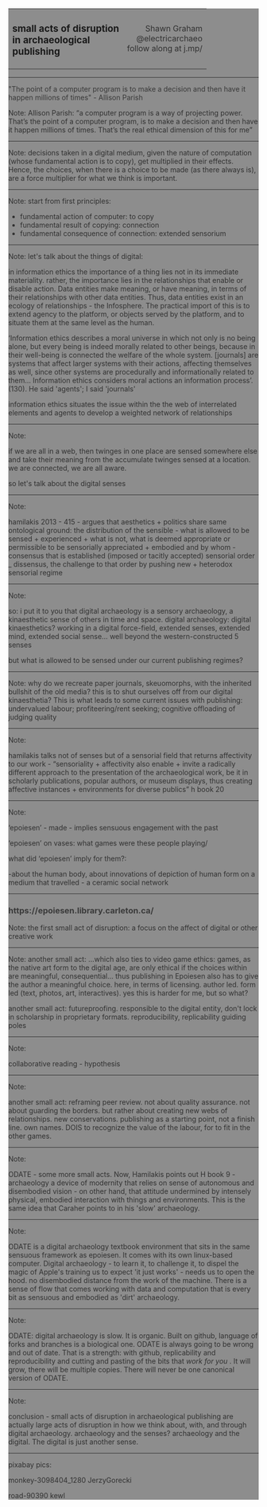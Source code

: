 
<section data-background="caa/jon-tyson-228428-unsplash.jpg">
<br><Br><br><Br><Br><Br><br><Br><br><Br><Br><Br><br><Br><br>
<div style="background-color: grey; opacity: 0.9">
<table style="width:100%">
  <tr>
  <td align="left">
  <h3 style="color:#000">small acts of disruption<br>in archaeological<br>publishing</h2></td>
  <td align="right">Shawn Graham<br> @electricarchaeo <br> follow along at j.mp/
  </td>
  </tr>
  </table>


---

<section data-background="https://media.giphy.com/media/m8AyByZSDZ6DpE0XBl/giphy.gif">

<div style="background-color: grey; opacity: 0.9">
"The point of a computer program is to make a decision and then have it happen millions of times" - Allison Parish
</div>

Note:
Allison Parish: “a computer program is a way of projecting power. That’s the point of a computer program, is to make a decision and then have it happen millions of times. That’s the real ethical dimension of this for me”

---
<section data-background="caa/adrian-tormo-316868-unsplash.jpg">

Note:
decisions taken in a digital medium, given the nature of computation (whose fundamental action is to copy), get multiplied in their effects. Hence, the choices, when there is a choice to be made (as there always is), are a force multiplier for what we think is important.

---

<section data-background="caa/monkey-3098404_1280.jpg">

Note:
start from first principles:
- fundamental action of computer: to copy
- fundamental result of copying: connection
- fundamental consequence of connection: extended sensorium

---

<section data-background="caa/nasa-43567-unsplash.jpg">

Note:
let's talk about the things of digital:

in information ethics the importance of a thing lies not in its immediate materiality. rather, the importance lies in the relationships that enable or disable action. Data entities make meaning, or have meaning, in terms of their relationships with other data entities. Thus, data entities exist in an ecology of relationships - the Infosphere. The practical import of this is to extend agency to the platform, or objects served by the platform, and to situate them at the same level as the human.


‘Information ethics describes a moral universe in which not only is no being alone, but every being is indeed morally related to other beings, because in their well-being is connected the welfare of the whole system. [journals] are systems that affect larger systems with their actions, affecting themselves as well, since other systems are procedurally and informationally related to them… Information ethics considers moral actions an information process’. (130). He said 'agents'; I said 'journals'


information ethics situates the issue within the the web of interrelated elements and agents to develop a weighted network of relationships

---

<section data-background="caa/franck-veschi-517860-unsplash.jpg">

Note:

if we are all in a web, then twinges in one place are sensed somewhere else and take their meaning from the accumulate twinges sensed at a location. we are connected, we are all aware.

so let's talk about the digital senses

---

<section data-background="https://cdn.manomano.fr/cartello-segnaletica-vietato-lingresso-ai-non-addetti-ai-lavori-cm-30x20-P-335196-1052862_1.jpg">

Note:

hamilakis 2013 - 415 - argues that aesthetics + politics share same ontological ground: the distribution of the sensible - what is allowed to be sensed + experienced + what is not, what is deemed appropriate or permissible to be sensorially appreciated + embodied and by whom - consensus that is established (imposed or tacitly accepted) sensorial order _ dissensus, the challenge to that order by pushing new + heterodox sensorial regime

---

<section data-background="caa/neonbrand-395901-unsplash.jpg">

Note:

so: i put it to you that digital archaeology is a sensory archaeology, a kinaesthetic sense of others in time and space.
digital archaeology: digital kinaesthetics? working in a digital force-field, extended senses, extended mind, extended social sense… well beyond the western-constructed 5 senses

but what is allowed to be sensed under our current publishing regimes?

---
<section data-background="caa/dan-gold-523168-unsplash.jpg">

Note:
why do we recreate paper journals, skeuomorphs, with the inherited bullshit of the old media? this is to shut ourselves off from our digital kinaesthetia? This is what leads to some current issues with publishing: undervalued labour; profiteering/rent seeking; cognitive offloading of judging quality

---
<section data-background="caa/matt-collamer-555626-unsplash.jpg">

Note:

hamilakis talks not of senses but of a sensorial field that returns affectivity to our work - “sensoriality + affectivity also enable + invite a radically different approach to the presentation of the archaeological work, be it in scholarly publications, popular authors, or museum displays, thus creating affective instances + environments for diverse publics” h book 20

---

<section data-background="https://epoiesen.library.carleton.ca/imgs/Signature_Nikosthenes_F102.jpg">

Note:

‘epoiesen’ - made - implies sensuous engagement with the past

‘epoiesen’ on vases: what games were these people playing/

what did ‘epoiesen’ imply for them?:

  -about the human body, about innovations of depiction of human form on a medium that travelled - a ceramic social network

---

<section data-background="caa/epoiesen-cover.png">


<div style="background-color: grey; opacity: 0.9">
<h3>https://epoiesen.library.carleton.ca/</h3>
</div>

Note:
the first small act of disruption: a focus on the affect of digital or other creative work

---

<section data-background="caa/inside-epoiesen.png">

Note:
another small act: ...which also ties to video game ethics: games, as the native art form to the digital age, are only ethical if the choices within are meaningful, consequential... thus publishing in Epoiesen also has to give the author a meaningful choice. here, in terms of licensing. author led. form led (text, photos, art, interactives). yes this is harder for me, but so what?

another small act: futureproofing. responsible to the digital entity, don't lock in scholarship in proprietary formats. reproducibility, replicability guiding poles

---

<section data-background="caa/annotated-epoiesen.png">

Note:

collaborative reading - hypothesis

---

<section data-background="caa/response-epoiesen.png">

Note:

another small act: reframing peer review. not about quality assurance. not about guarding the borders. but rather about creating new webs of relationships. new conservations. publishing as a starting point, not a finish line. own names. DOIS to recognize the value of the labour, for to fit in the other games.

---
<section data-background="caa/o-date.png">

Note:

ODATE - some more small acts. Now, Hamilakis points out H book 9 - archaeology a device of modernity that relies on sense of autonomous and disembodied vision - on other hand, that attitude undermined by intensely physical, embodied interaction with things and environments. This is the same idea that Caraher points to in his 'slow' archaeology.

---

<section data-background="caa/road-90390_640.jpg">

Note:

ODATE is a digital archaeology textbook environment that sits in the same sensuous framework as epoiesen. It comes with its own  linux-based computer. Digital archaeology - to learn it, to challenge it, to dispel the magic of Apple's training us to expect 'it just works' - needs us to open the hood. no disembodied distance from the work of the machine. There is a sense of flow that comes working with data and computation that is every bit as sensuous and embodied as 'dirt' archaeology.

---

<section data-background="caa/brandon-green-321795-unsplash.jpg">

Note:

ODATE: digital archaeology is slow. It is organic. Built on github, language of forks and branches is a biological one. ODATE is always going to be wrong and out of date. That is a strength: with github, replicability and reproducibility and cutting and pasting of the bits that _work for you_ . It will grow, there will be multiple copies. There will never be one canonical version of ODATE.

---

<section data-background="caa/matt-jones-42954-unsplash.jpg">

Note:

conclusion - small acts of disruption in archaeological publishing are actually large acts of disruption in how we think about, with, and through digital archaeology. archaeology and the senses? archaeology and the digital. The digital is just another sense.

---

pixabay pics:

 monkey-3098404_1280 JerzyGorecki

 road-90390 kewl
